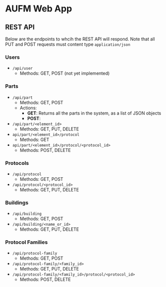 # AUFM Web App

## REST API

Below are the endpoints to whcih the REST API will respond. Note that all PUT
and POST requests must content type `application/json`

### Users

- `/api/user`
  - Methods: GET, POST (not yet implemented)

### Parts

- `/api/part`
  - Methods: GET, POST
  - Actions:
    - __GET__: Returns all the parts in the system, as a list of JSON objects
    - __POST__:
- `/api/part/<element_id>`
  - Methods: GET, PUT, DELETE
- `api/part/<element_id>/protocol`
  - Methods: GET
- `api/part/<element_id>/protocol/<protocol_id>`
  - Methods: POST, DELETE


### Protocols

- `/api/protocol`
  - Methods: GET, POST
- `/api/protocol/<protocol_id>`
  - Methods: GET, PUT, DELETE

### Buildings

- `/api/building`
  - Methods: GET, POST
- `/api/building/<name_or_id>`
  - Methods: GET, PUT, DELETE


### Protocol Families

- `/api/protocol-family`
  - Methods: GET, POST
- `/api/protocol-family/<family_id>`
  - Methods: GET, PUT, DELETE
- `/api/protocol-family/<family_id>/protocol/<protocol_id>`
  - Methods: POST, DELETE
